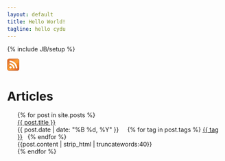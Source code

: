```yaml
---
layout: default 
title: Hello World!
tagline: hello cydu
---
```

{% include JB/setup %}

<div>
    <a href="feed://blog.cydu.net/atom.xml" class="right">
    <img border="0" src="img/feed-icon-28x28.png" 
    title="Chuanying Du's Feed"/></a>
<h1>Articles</h1>
</div>

<ul class="posts">
    {% for post in site.posts %}
        <div class="post">
            <div class="title"><a href="{{ post.url }}">{{ post.title }}</a></div>
            <div class="date">{{ post.date | date: "%B %d, %Y" }} &nbsp &nbsp 
                {% for tag in post.tags %}
                    <a href="/tags.html#tag_{{ tag }}">{{ tag }}</a> &nbsp 
                {% endfor %}
            </div>
            <div class="extract">{{post.content | strip_html | truncatewords:40}}</div>
        </div>
    {% endfor %}
</ul> 

